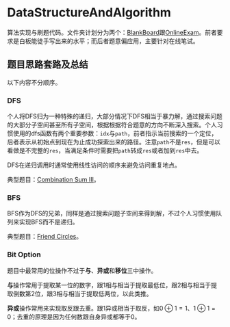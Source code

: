 # DataStructureAndAlgorithm
算法实现与刷题代码。文件夹计划分为两个：[BlankBoard](https://github.com/Daya-Jin/DataStructureAndAlgorithm/tree/master/BlankBoard)跟[OnlineExam](https://github.com/Daya-Jin/DataStructureAndAlgorithm/tree/master/OnlineExam)。前者要求是白板能徒手写出来的水平；而后者题意偏应用，主要针对在线笔试。

## 题目思路套路及总结

以下内容不分顺序。

### DFS

个人将DFS归为一种特殊的递归，大部分情况下DFS相当于暴力解，通过搜索问题的大部分子空间甚至所有子空间，根据根据符合题意的方向不断深入搜索。个人习惯使用的dfs函数有两个重要参数：```idx```与```path```，前者指示当前搜索的一个定位，后者表示从初始点到现在为止成功探索出来的路径。注意```path```不是```res```，但是可以看做是不完整的```res```，当满足条件时需要把```path```转成```res```或者加到```res```中去。

DFS在递归调用时通常使用线性访问的顺序来避免访问重复地点。

典型题目：[Combination Sum III](https://leetcode.com/problems/combination-sum-iii/)。

### BFS

BFS作为DFS的兄弟，同样是通过搜索问题子空间来得到解，不过个人习惯使用队列来实现BFS而不是递归。

典型题目：[Friend Circles](https://leetcode.com/problems/friend-circles/)。

### Bit Option

题目中最常用的位操作不过于**与**、**异或**和**移位**三中操作。

**与**操作常用于提取某一位的数字，跟$1$相与相当于提取最低位，跟$2$相与相当于提取倒数第$2$位，跟$3$相与相当于提取低两位，以此类推。

**异或**操作常用来实现取反跟去重。跟$1$异或相当于取反，如$0\oplus{1}=1$、$1\oplus{1}=0$；去重的原理是因为任何数跟自身异或都等于$0$。
